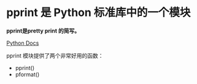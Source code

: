 # pprint 是 Python 标准库中的一个模块
**pprint是pretty print 的简写。**

[Python Docs](https://docs.python.org/3/library/pprint.html)

pprint 模块提供了两个非常好用的函数：

- pprint()
- pformat()
